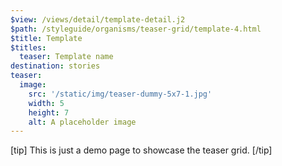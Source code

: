 ```yaml
---
$view: /views/detail/template-detail.j2
$path: /styleguide/organisms/teaser-grid/template-4.html
$title: Template
$titles:
  teaser: Template name
destination: stories
teaser:
  image:
    src: '/static/img/teaser-dummy-5x7-1.jpg'
    width: 5
    height: 7
    alt: A placeholder image
---
```

[tip]
This is just a demo page to showcase the teaser grid.
[/tip]
